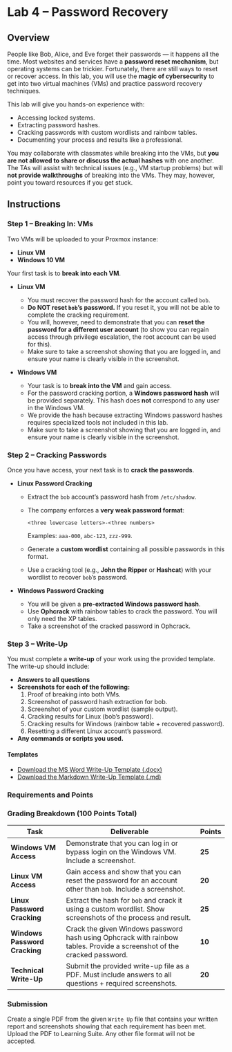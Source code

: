 # Lab 4 – Password Recovery

## Overview

People like Bob, Alice, and Eve forget their passwords — it happens all the time. Most websites and services have a **password reset mechanism**, but operating systems can be trickier. Fortunately, there are still ways to reset or recover access. In this lab, you will use the **magic of cybersecurity** to get into two virtual machines (VMs) and practice password recovery techniques.

This lab will give you hands-on experience with:

* Accessing locked systems.
* Extracting password hashes.
* Cracking passwords with custom wordlists and rainbow tables.
* Documenting your process and results like a professional.

You may collaborate with classmates while breaking into the VMs, but **you are not allowed to share or discuss the actual hashes** with one another. The TAs will assist with technical issues (e.g., VM startup problems) but will **not provide walkthroughs** of breaking into the VMs. They may, however, point you toward resources if you get stuck.

## Instructions

### Step 1 – Breaking In: VMs

Two VMs will be uploaded to your Proxmox instance:

* **Linux VM**
* **Windows 10 VM**

Your first task is to **break into each VM**.

* **Linux VM**

  * You must recover the password hash for the account called `bob`.
  * **Do NOT reset `bob`’s password.** If you reset it, you will not be able to complete the cracking requirement.
  * You will, however, need to demonstrate that you can **reset the password for a different user account** (to show you can regain access through privilege escalation, the root account can be used for this).
  * Make sure to take a screenshot showing that you are logged in, and ensure your name is clearly visible in the screenshot.

* **Windows VM**

  * Your task is to **break into the VM** and gain access.
  * For the password cracking portion, a **Windows password hash** will be provided separately. This hash does **not** correspond to any user in the Windows VM.
  * We provide the hash because extracting Windows password hashes requires specialized tools not included in this lab.
  * Make sure to take a screenshot showing that you are logged in, and ensure your name is clearly visible in the screenshot.


### Step 2 – Cracking Passwords

Once you have access, your next task is to **crack the passwords**.

* **Linux Password Cracking**

  * Extract the `bob` account’s password hash from `/etc/shadow`.
  * The company enforces a **very weak password format**:

    ```
    <three lowercase letters>-<three numbers>
    ```

    Examples: `aaa-000`, `abc-123`, `zzz-999`.
  * Generate a **custom wordlist** containing all possible passwords in this format.
  * Use a cracking tool (e.g., **John the Ripper** or **Hashcat**) with your wordlist to recover `bob`’s password.

* **Windows Password Cracking**

  * You will be given a **pre-extracted Windows password hash**.
  * Use **Ophcrack** with rainbow tables to crack the password. You will only need the XP tables.
  * Take a screenshot of the cracked password in Ophcrack.

### Step 3 – Write-Up

You must complete a **write-up** of your work using the provided template. The write-up should include:

- **Answers to all questions**
- **Screenshots for each of the following:**
    1. Proof of breaking into both VMs.
    1. Screenshot of password hash extraction for bob.
    1. Screenshot of your custom wordlist (sample output).
    1. Cracking results for Linux (bob’s password).
    1. Cracking results for Windows (rainbow table + recovered password).
    1. Resetting a different Linux account’s password.
- **Any commands or scripts you used.**  

#### Templates

* <a href="lab-4-writeup-template.docx" download>Download the MS Word Write-Up Template (.docx)</a>
* <a href="lab-4-writeup-template.md" download>Download the Markdown Write-Up Template (.md)</a>


### Requirements and Points

### Grading Breakdown (100 Points Total)


| **Task**                      | **Deliverable**                                                                                                         | **Points** |
| ----------------------------- | ----------------------------------------------------------------------------------------------------------------------- | ---------- |
| **Windows VM Access**         | Demonstrate that you can log in or bypass login on the Windows VM. Include a screenshot.                                | **25**     |
| **Linux VM Access**           | Gain access and show that you can reset the password for an account other than `bob`. Include a screenshot.             | **20**     |
| **Linux Password Cracking**   | Extract the hash for `bob` and crack it using a custom wordlist. Show screenshots of the process and result.            | **25**     |
| **Windows Password Cracking** | Crack the given Windows password hash using Ophcrack with rainbow tables. Provide a screenshot of the cracked password. | **10**     |
| **Technical Write-Up**        | Submit the provided write-up file as a PDF. Must include answers to all questions + required screenshots.               | **20**     |

### Submission
Create a single PDF from the given `Write Up` file that contains your written report and screenshots showing that each requirement has been met. Upload the PDF to Learning Suite. Any other file format will not be accepted.